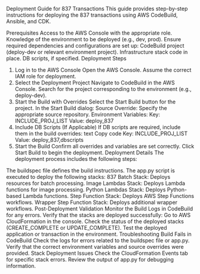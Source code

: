 Deployment Guide for 837 Transactions
This guide provides step-by-step instructions for deploying the 837 transactions using AWS CodeBuild, Ansible, and CDK.

Prerequisites
Access to the AWS Console with the appropriate role.
Knowledge of the environment to be deployed (e.g., dev, prod).
Ensure required dependencies and configurations are set up:
CodeBuild project (deploy-dev or relevant environment project).
Infrastructure stack code in place.
DB scripts, if specified.
Deployment Steps
1. Log in to the AWS Console
Open the AWS Console.
Assume the correct IAM role for deployment.
2. Select the Deployment Project
Navigate to CodeBuild in the AWS Console.
Search for the project corresponding to the environment (e.g., deploy-dev).
3. Start the Build with Overrides
Select the Start Build button for the project.
In the Start Build dialog:
Source Override: Specify the appropriate source repository.
Environment Variables:
Key: INCLUDE_PROJ_LIST
Value: deploy_837
4. Include DB Scripts (If Applicable)
If DB scripts are required, include them in the build overrides:
text
Copy code
Key: INCLUDE_PROJ_LIST
Value: deploy_837,dbscripts
5. Start the Build
Confirm all overrides and variables are set correctly.
Click Start Build to begin the deployment.
Deployment Details
The deployment process includes the following steps:

The buildspec file defines the build instructions.
The app.py script is executed to deploy the following stacks:
837 Batch Stack: Deploys resources for batch processing.
Image Lambdas Stack: Deploys Lambda functions for image processing.
Python Lambdas Stack: Deploys Python-based Lambda functions.
Step Function Stack: Deploys AWS Step Functions workflows.
Wrapper Step Function Stack: Deploys additional wrapper workflows.
Post-Deployment Validation
Monitor the Build Logs in CodeBuild for any errors.
Verify that the stacks are deployed successfully:
Go to AWS CloudFormation in the console.
Check the status of the deployed stacks (CREATE_COMPLETE or UPDATE_COMPLETE).
Test the deployed application or transaction in the environment.
Troubleshooting
Build Fails in CodeBuild
Check the logs for errors related to the buildspec file or app.py.
Verify that the correct environment variables and source overrides were provided.
Stack Deployment Issues
Check the CloudFormation Events tab for specific stack errors.
Review the output of app.py for debugging information.

